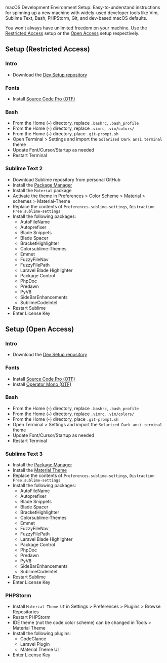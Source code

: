 macOS Development Environment Setup: Easy-to-understand instructions for spinning up a new machine with widely-used developer tools like Vim, Sublime Text, Bash, PHPStorm, Git, and dev-based macOS defaults.

You won't always have unlimited freedom on your machine. Use the [Restricted Access](#setup-restricted-access) setup or the [Open Access](#setup-open-access) setup respectively.

## Setup (Restricted Access)

### Intro

- Download the [Dev Setup repository](https://github.com/austintoddj/dev-setup)

### Fonts

- Install [Source Code Pro (OTF)](https://github.com/austintoddj/dev-setup/tree/master/Fonts/Source%20Code%20Pro)

### Bash

- From the Home (`~`) directory, replace `.bashrc`, `.bash_profile`
- From the Home (`~`) directory, replace `.vimrc`, `.vim/colors/`
- From the Home (`~`) directory, place `.git-prompt.sh`
- Open Terminal > Settings and import the `Solarized Dark ansi.terminal` theme
- Update Font/Cursor/Startup as needed
- Restart Terminal

### Sublime Text 2

- Download Sublime repository from personal GitHub
- Install the [Package Manager](https://packagecontrol.io/installation)
- Install the `Material` package
- Activate the theme in Preferences > Color Scheme > Material > schemes > Material-Theme
- Replace the contents of `Preferences.sublime-settings`, `Distraction Free.sublime-settings`
- Install the following packages:
    - AutoFileName
    - Autoprefixer
    - Blade Snippets
    - Blade Spacer
    - BracketHighlighter
    - Colorsublime-Themes
    - Emmet
    - FuzzyFileNav
    - FuzzyFilePath
    - Laravel Blade Highlighter
    - Package Control
    - PhpDoc
    - Predawn
    - PyV8
    - SideBarEnhancements
    - SublimeCodeIntel
- Restart Sublime
- Enter License Key

## Setup (Open Access)

### Intro

- Download the [Dev Setup repository](https://github.com/austintoddj/dev-setup)

### Fonts

- Install [Source Code Pro (OTF)](https://github.com/austintoddj/dev-setup/tree/master/Fonts/Source%20Code%20Pro)
- Install [Operator Mono (OTF)](https://github.com/austintoddj/dev-setup/tree/master/Fonts/Operator%20Mono)

### Bash

- From the Home (`~`) directory, replace `.bashrc`, `.bash_profile`
- From the Home (`~`) directory, replace `.vimrc`, `.vim/colors/`
- From the Home (`~`) directory, place `.git-prompt.sh`
- Open Terminal > Settings and import the `Solarized Dark ansi.terminal` theme
- Update Font/Cursor/Startup as needed
- Restart Terminal

### Sublime Text 3

- Install the [Package Manager](https://packagecontrol.io/installation)
- Install the [Material Theme](https://github.com/equinusocio/material-theme)
- Replace the contents of `Preferences.sublime-settings`, `Distraction Free.sublime-settings`
- Install the following packages:
    - AutoFileName
    - Autoprefixer
    - Blade Snippets
    - Blade Spacer
    - BracketHighlighter
    - Colorsublime-Themes
    - Emmet
    - FuzzyFileNav
    - FuzzyFilePath
    - Laravel Blade Highlighter
    - Package Control
    - PhpDoc
    - Predawn
    - PyV8
    - SideBarEnhancements
    - SublimeCodeIntel
- Restart Sublime
- Enter License Key

### PHPStorm

- Install `Material Theme UI` in Settings > Preferences > Plugins > Browse Repositories
- Restart PHPStorm
- IDE theme (not the code color scheme) can be changed in Tools > Material Theme
- Install the following plugins:
    - CodeGlance
    - Laravel Plugin
    - Material Theme UI
- Enter License Key












